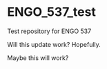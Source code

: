 # ENGO_537_test
Test repository for ENGO 537

Will this update work? Hopefully.

Maybe this will work?